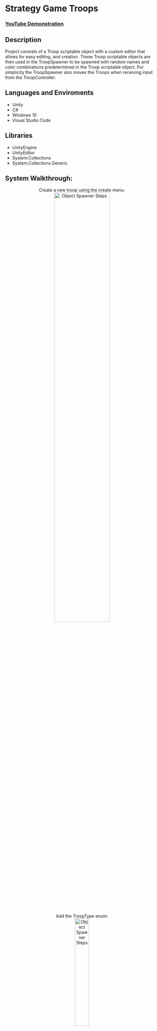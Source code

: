 <h1>Strategy Game Troops</h1>
 
 ### [YouTube Demonstration](https://www.youtube.com/watch?v=f-oodmdnpl0)

<h2>Description</h2>
Project consists of a Troop scriptable object with a custom editor that allows for easy editing, and creation. These Troop scriptable objects are then used in the TroopSpawner to be spawned with random names and color combinations predetermined in the Troop scriptable object. For simplicity the TroopSpawner also moves the Troops when receiving input from the TroopController.
<br/>

<h2>Languages and Enviroments</h2>

- Unity
- C#
- Windows 10
- Visual Studio Code

<h2>Libraries</h2>

- UnityEngine
- UnityEditor
- System.Collections
- System.Collections.Generic

<h2>System Walkthrough:</h2>
<p align="center">
Create a new troop using the create menu: <br/>
<img src="https://i.imgur.com/UleuUU8.png" height="60%" width="60%" alt="Object Spawner Steps"/>
<br />
<br />
Add the TroopType enum: <br/>
<img src="https://i.imgur.com/rKWsyLD.png" height="30%" width="30%" alt="Object Spawner Steps"/>
<br />
<br />
Fill out the troop details: <br/>
<img src="https://i.imgur.com/jE9vboV.png" height="60%" width="60%" alt="Object Spawner Steps"/>
<br />
<br />
Add the TroopSpawner to your spawner gameobject: <br/>
<img src="https://i.imgur.com/jEYsFvp.png" height="60%" width="60%" alt="Object Spawner Steps"/>
<br />
<br />
Populate the troops to spawn list, only the first 5 (0-4) will be able to be spawned: <br/>
<img src=https://i.imgur.com/RAUkuW0.png height="60%" width="60%" alt="Object Spawner Steps"/>
<br />
<br />
Adjust the position and spawn size of the spawner, gizmos in the scene will show the spawn area: <br/>
<img src=https://i.imgur.com/2DUNOQw.png height="60%" width="60%" alt="Object Spawner Steps"/>
<br />
<br />
Add the TroopController script to your player gameobject and reference the TroopSpawner: <br/>
<img src=https://i.imgur.com/cowY2PQ.png height="60%" width="60%" alt="Object Spawner Steps"/>
<br />
<br />
Press play and select your troop by using the number keys(0-5), this corresponds to the first 5 troops in your TroopSpawner. 
<br/>After selecting your troop press TAB to spawn the troop: <br/>
<img src=https://i.imgur.com/BLCLOBh.png height="90%" width="90%" alt="Object Spawner Steps"/>
<br />
<br />
Left clicking will teleport all selected spawned troops to your cursor if it can find a valid position: <br/>
<img src=https://i.imgur.com/Kjpg7oq.png height="70%" width="70%" alt="Object Spawner Steps"/>
<br />
<br />
Otherwise if you click on a invalid position the troops will just teleport to 0, 0, 0 for demostration purposes: <br/>
<img src=https://i.imgur.com/bHKULuK.png height="70%" width="70%" alt="Object Spawner Steps"/>
<br />
<br />
Each troop will be named and colored. Each unique name gets assigned a color, and every subsequent troop with the same name with get appended with the number of times this name has been used: <br/>
<img src=https://i.imgur.com/7186mbN.png height="90%" width="90%" alt="Object Spawner Steps"/>
<br />
<br />
The console will display what color corresponds to what name, how many units were spawned when spawning a troop, and when the spawn cooldown is active: <br/>
<img src=https://i.imgur.com/ba9mvCI.png height="70%" width="70%" alt="Object Spawner Steps"/>
